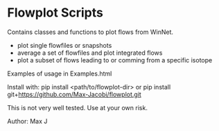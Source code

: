 # Flowplot Scripts
Contains classes and functions to plot flows from WinNet.
- plot single flowfiles or snapshots
- average a set of flowfiles and plot integrated flows
- plot a subset of flows leading to or comming from a specific isotope

Examples of usage in Examples.html

Install with:
pip install <path/to/flowplot-dir>
or
pip install git+https://github.com/Max-Jacobi/flowplot.git

This is not very well tested. Use at your own risk.

Author: Max J
